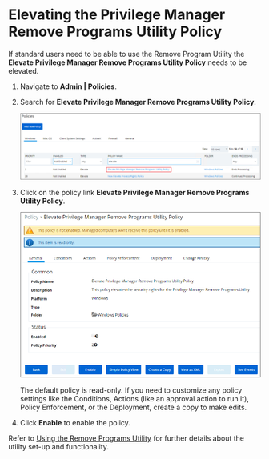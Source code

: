 [title]: # (Elevating the Remove Programs Utility)
[tags]: # (elevate)
[priority]: # (5)
# Elevating the Privilege Manager Remove Programs Utility Policy

If standard users need to be able to use the Remove Program Utility the __Elevate Privilege Manager Remove Programs Utility Policy__ needs to be elevated.

1. Navigate to __Admin | Policies__.
1. Search for __Elevate Privilege Manager Remove Programs Utility Policy__.

   ![Searching for policy](images/pm-remove-prog/elevate-1.png)
1. Click on the policy link __Elevate Privilege Manager Remove Programs Utility Policy__.

   ![Enable the policy](images/pm-remove-prog/elevate-2.png)

   The default policy is read-only. If you need to customize any policy settings like the Conditions, Actions (like an approval action to run it), Policy Enforcement, or the Deployment, create a copy to make edits.
1. Click __Enable__ to enable the policy.

Refer to [Using the Remove Programs Utility](../../../../how-to/maintenance/remove-programs-utility.md) for further details about the utility set-up and functionality.
